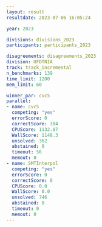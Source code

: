 ```yaml
---
layout: result
resultdate: 2023-07-06 16:05:24

year: 2023

divisions: divisions_2023
participants: participants_2023

disagreements: disagreements_2023
division: UFDTNIA
track: track_incremental
n_benchmarks: 139
time_limit: 1200
mem_limit: 60

winner_par: cvc5
parallel:
- name: cvc5
  competing: "yes"
  errorScore: 0
  correctScore: 384
  CPUScore: 1132.87
  WallScore: 1148.3
  unsolved: 362
  abstained: 0
  timeout: 56
  memout: 0
- name: SMTInterpol
  competing: "yes"
  errorScore: 0
  correctScore: 0
  CPUScore: 0.0
  WallScore: 0.0
  unsolved: 746
  abstained: 0
  timeout: 0
  memout: 0
---
```

